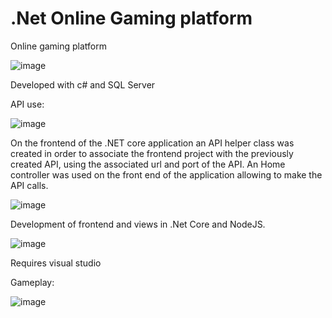 # .Net Online Gaming platform

Online gaming platform



![image](https://user-images.githubusercontent.com/26171557/187046702-bd9fa284-fc41-40af-b8d3-3768c25a1dbd.png)


Developed with c# and SQL Server

API use:

![image](https://user-images.githubusercontent.com/26171557/187046729-37d9ffe2-e4bd-4500-8e3a-64adc6cd438f.png)

On the frontend of the .NET core application an API helper class was created in order to associate the frontend project with the previously created API, using the associated url and port of the API. An Home controller was used on the front end of the application allowing to make the API calls.
  
![image](https://user-images.githubusercontent.com/26171557/187046844-5a1c6ca7-80fc-420d-a6bf-e780b720bed1.png)
 
 
 
Development of frontend and views in .Net Core and NodeJS.

![image](https://user-images.githubusercontent.com/26171557/187046919-288d93f0-c80e-49b3-8e80-15581ce98a3d.png)

Requires visual studio

Gameplay:

![image](https://user-images.githubusercontent.com/26171557/187051582-677af0d8-c35a-4aa4-8f96-1842af9cc38c.png)

